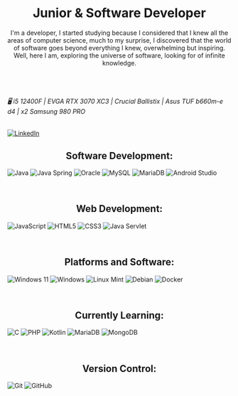 <h1 align="center" >
     Junior & Software Developer
</h1>
<p align="center" >
     I'm a developer, I started studying because I considered that I knew all the areas of computer science, much to my surprise, 
     I discovered that the world of software goes beyond everything I knew, overwhelming but inspiring.
     Well, here I am, exploring the universe of software, looking for of infinite knowledge.    
</p>

<br>



<br>

###### 🖥 i5 12400F | EVGA RTX 3070 XC3 | Crucial Ballistix | Asus TUF b660m-e d4 | x2 Samsung 980 PRO 
[![LinkedIn](https://img.shields.io/badge/linkedin-%230077B5.svg?style=for-the-badge&logo=linkedin&logoColor=white)](www.linkedin.com/in/francisco-javier-lópez-calderón)


<h2 align="center" >
     Software Development:
</h2>

![Java](https://img.shields.io/badge/java-%23ED8B00.svg?style=for-the-badge&logo=java&logoColor=white)
![Java Spring](https://img.shields.io/badge/Spring-6DB33F?style=for-the-badge&logo=spring&logoColor=white)
![Oracle](https://img.shields.io/badge/Oracle-F80000?style=for-the-badge&logo=oracle&logoColor=white)
![MySQL](https://img.shields.io/badge/mysql-%2300f.svg?style=for-the-badge&logo=mysql&logoColor=white)
![MariaDB](https://img.shields.io/badge/MariaDB-003545?style=for-the-badge&logo=mariadb&logoColor=white)
![Android Studio](https://img.shields.io/badge/Android%20Studio-3DDC84.svg?style=for-the-badge&logo=android-studio&logoColor=white)


</br>

<h2 align="center" >
     Web Development:
</h2>

![JavaScript](https://img.shields.io/badge/javascript-%23323330.svg?style=for-the-badge&logo=javascript&logoColor=%23F7DF1E)
![HTML5](https://img.shields.io/badge/html5-%23E34F26.svg?style=for-the-badge&logo=html5&logoColor=white)
![CSS3](https://img.shields.io/badge/css3-%231572B6.svg?style=for-the-badge&logo=css3&logoColor=white)
![Java Servlet](https://img.shields.io/badge/Servlet-orange?style=for-the-badge&logo=java)

</br>

<h2 align="center" >
     Platforms and Software:
</h2>

![Windows 11](https://img.shields.io/badge/Windows%2011-%230079d5.svg?style=for-the-badge&logo=Windows%2011&logoColor=white)
![Windows](https://img.shields.io/badge/Windows-0078D6?style=for-the-badge&logo=windows&logoColor=white)
![Linux Mint](https://img.shields.io/badge/Linux%20Mint-87CF3E?style=for-the-badge&logo=Linux%20Mint&logoColor=white)
![Debian](https://img.shields.io/badge/Debian-D70A53?style=for-the-badge&logo=debian&logoColor=white)
![Docker](https://img.shields.io/badge/docker-%230db7ed.svg?style=for-the-badge&logo=docker&logoColor=white)

</br>

<h2 align="center" >
     Currently Learning:
</h2>

![C](https://img.shields.io/badge/c-%2300599C.svg?style=for-the-badge&logo=c&logoColor=white)
![PHP](https://img.shields.io/badge/php-%23777BB4.svg?style=for-the-badge&logo=php&logoColor=white)
![Kotlin](https://img.shields.io/badge/kotlin-%237F52FF.svg?style=for-the-badge&logo=kotlin&logoColor=white)
![MariaDB](https://img.shields.io/badge/MariaDB-003545?style=for-the-badge&logo=mariadb&logoColor=white)
![MongoDB](https://img.shields.io/badge/MongoDB-%234ea94b.svg?style=for-the-badge&logo=mongodb&logoColor=white)

</br>

<h2 align="center" >
     Version Control:
</h2>

![Git](https://img.shields.io/badge/git-%23F05033.svg?style=for-the-badge&logo=git&logoColor=white)
![GitHub](https://img.shields.io/badge/github-%23121011.svg?style=for-the-badge&logo=github&logoColor=white)

